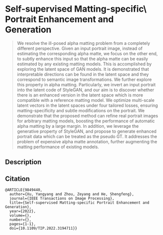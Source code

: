 # Self-supervised Matting-specific\\ Portrait Enhancement and Generation
>We resolve the ill-posed alpha matting problem from a completely different perspective. Given an input portrait image, instead of estimating the corresponding alpha matte, we focus on the other end, to subtly enhance this input so that the alpha matte can be easily estimated by any existing matting models. This is accomplished by exploring the latent space of GAN models. It is demonstrated that interpretable directions can be found in the latent space and they correspond to semantic image transformations. We further explore this property in alpha matting. Particularly, we invert an input portrait into the latent code of StyleGAN, and our aim is to discover whether there is an enhanced version in the latent space which is more compatible with a reference matting model. We optimize multi-scale latent vectors in the latent spaces under four tailored losses, ensuring matting-specificity and subtle modifications on the portrait. We demonstrate that the proposed method can refine real portrait images for arbitrary matting models, boosting the performance of automatic alpha matting by a large margin. In addition, we leverage the generative property of StyleGAN, and propose to generate enhanced portrait data which can be treated as the pseudo GT. It addresses the problem of expensive alpha matte annotation, further augmenting the matting performance of existing models.
## Description



## Citation
```
@ARTICLE{9849440,
  author={Xu, Yangyang and Zhou, Zeyang and He, Shengfeng},
  journal={IEEE Transactions on Image Processing}, 
  title={Self-supervised Matting-specific Portrait Enhancement and Generation}, 
  year={2022},
  volume={},
  number={},
  pages={1-1},
  doi={10.1109/TIP.2022.3194711}}
```
